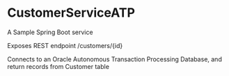 # CustomerServiceATP

A Sample Spring Boot service 

Exposes REST endpoint /customers/{id}

Connects to an Oracle Autonomous Transaction Processing Database, and return records from Customer table
